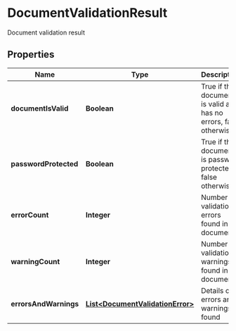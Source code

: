 

# DocumentValidationResult

Document validation result
## Properties

Name | Type | Description | Notes
------------ | ------------- | ------------- | -------------
**documentIsValid** | **Boolean** | True if the document is valid and has no errors, false otherwise |  [optional]
**passwordProtected** | **Boolean** | True if the document is password protected, false otherwise |  [optional]
**errorCount** | **Integer** | Number of validation errors found in the document |  [optional]
**warningCount** | **Integer** | Number of validation warnings found in the document |  [optional]
**errorsAndWarnings** | [**List&lt;DocumentValidationError&gt;**](DocumentValidationError.md) | Details of errors and warnings found |  [optional]



